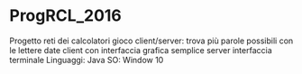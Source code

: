 # ProgRCL_2016
Progetto reti dei calcolatori
gioco client/server: trova più parole possibili con le lettere date
client con interfaccia grafica semplice
server interfaccia terminale
Linguaggi: Java
SO: Window 10
